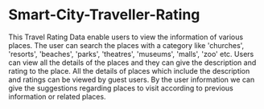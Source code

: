 # Smart-City-Traveller-Rating
This Travel Rating Data enable users to view the information of various places. The user can search the places with a category like 'churches', 'resorts', 'beaches', 'parks', 'theatres', 'museums', 'malls', 'zoo' etc. Users can view all the details of the places and they can give the description and rating to the place. All the details of places which include the description and ratings can be viewed by guest users. By the user information we can give the suggestions regarding places to visit according to previous information or related places.
